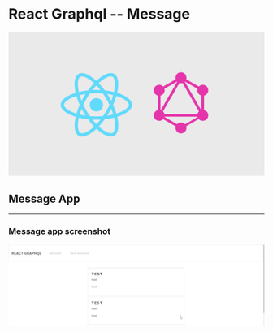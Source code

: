 # React Graphql -- Message

![Title image](./img/Title-image.png "Title image")

## Message App
---

### Message app screenshot

![Capture](./img/Capture.png "Capture")